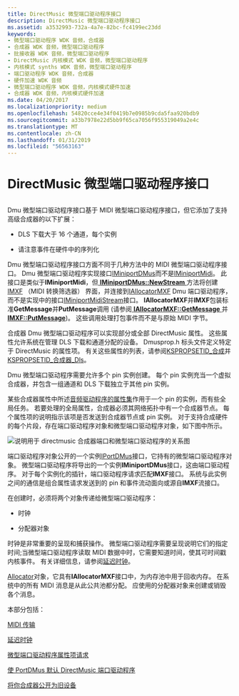 ```yaml
---
title: DirectMusic 微型端口驱动程序接口
description: DirectMusic 微型端口驱动程序接口
ms.assetid: a3532993-732a-4a7e-82bc-fc4199ec23dd
keywords:
- 微型端口驱动程序 WDK 音频，合成器
- 合成器 WDK 音频，微型端口驱动程序
- 批接收器 WDK 音频，微型端口驱动程序
- DirectMusic 内核模式 WDK 音频，微型端口驱动程序
- 内核模式 synths WDK 音频，微型端口驱动程序
- 端口驱动程序 WDK 音频，合成器
- 硬件加速 WDK 音频
- 微型端口驱动程序 WDK 音频，内核模式硬件加速
- 合成器 WDK 音频，内核模式硬件加速
ms.date: 04/20/2017
ms.localizationpriority: medium
ms.openlocfilehash: 54820cce4e34f0419b7e0985b9cda5faa920bdb9
ms.sourcegitcommit: a33b7978e22d5bb9f65ca7056f955319049a2e4c
ms.translationtype: MT
ms.contentlocale: zh-CN
ms.lasthandoff: 01/31/2019
ms.locfileid: "56563163"
---
```

# <a name="directmusic-miniport-driver-interface"></a>DirectMusic 微型端口驱动程序接口


## <span id="directmusic_miniport_driver_interface"></span><span id="DIRECTMUSIC_MINIPORT_DRIVER_INTERFACE"></span>


Dmu 微型端口驱动程序接口基于 MIDI 微型端口驱动程序接口，但它添加了支持高级合成器的以下扩展：

-   DLS 下载大于 16 个通道，每个实例

-   请注意事件在硬件中的序列化

Dmu 微型端口驱动程序接口方面不同于几种方法中的 MIDI 微型端口驱动程序接口。 Dmu 微型端口驱动程序实现接口[IMiniportDMus](https://msdn.microsoft.com/library/windows/hardware/ff536699)而不是[IMiniportMidi](https://msdn.microsoft.com/library/windows/hardware/ff536703)。 此接口是类似于**IMiniportMidi**，但[ **IMiniportDMus::NewStream** ](https://msdn.microsoft.com/library/windows/hardware/ff536701)方法将创建[IMXF](https://msdn.microsoft.com/library/windows/hardware/ff536782) （MIDI 转换筛选器） 界面，并连接到[IAllocatorMXF](https://msdn.microsoft.com/library/windows/hardware/ff536491) Dmu 端口驱动程序，而不是实现中的接口[IMiniportMidiStream](https://msdn.microsoft.com/library/windows/hardware/ff536704)接口。 **IAllocatorMXF**并**IMXF**包装标准**GetMessage**并**PutMessage**调用 (请参阅[ **IAllocatorMXF::GetMessage** ](https://msdn.microsoft.com/library/windows/hardware/ff536494)并[ **IMXF::PutMessage**](https://msdn.microsoft.com/library/windows/hardware/ff536791))。 这些调用处理打包事件而不是与原始 MIDI 字节。

合成器 Dmu 微型端口驱动程序可以实现部分或全部 DirectMusic 属性。 这些属性允许系统在管理 DLS 下载和通道分配的设备。 Dmusprop.h 标头文件定义特定于 DirectMusic 的属性项。 有关这些属性的列表，请参阅[KSPROPSETID\_合成](https://msdn.microsoft.com/library/windows/hardware/ff537486)并[KSPROPSETID\_合成器\_Dls](https://msdn.microsoft.com/library/windows/hardware/ff537488)。

Dmu 微型端口驱动程序需要允许多个 pin 实例创建。 每个 pin 实例充当一个虚拟合成器，并包含一组通道和 DLS 下载独立于其他 pin 实例。

某些合成器属性中所述[音频驱动程序的属性集](https://msdn.microsoft.com/library/windows/hardware/ff536197)作用于一个 pin 的实例，而有些全局任务。 若要处理的全局属性，合成器必须其网络拓扑中有一个合成器节点。 每个属性项的说明指示该项是否发送到合成器节点或 pin 实例。 对于支持合成硬件的每个片段，存在端口驱动程序对象和微型端口驱动程序对象，如下图中所示。

![说明用于 directmusic 合成器端口和微型端口驱动程序的关系图](images/dmkmport.png)

端口驱动程序对象公开的一个实例[IPortDMus](https://msdn.microsoft.com/library/windows/hardware/ff536879)接口，它持有的微型端口驱动程序对象。 微型端口驱动程序将导出的一个实例**IMiniportDMus**接口，这由端口驱动程序。 对于每个实例化的插针，端口驱动程序请求匹配**IMXF**接口。 系统与此实例之间的通信是组合属性请求发送到的 pin 和事件流动面向或源自**IMXF**流接口。

在创建时，必须将两个对象传递给微型端口驱动程序：

-   时钟

-   分配器对象

时钟是非常重要的呈现和捕获操作。 微型端口驱动程序需要呈现说明它们的指定时间;当微型端口驱动程序读取 MIDI 数据中时，它需要知道时间，使其可时间戳内核事件。 有关详细信息，请参阅[延迟时钟](latency-clocks.md)。

[Allocator](allocator.md)对象，它具有**IAllocatorMXF**接口中，为内存池中用于回收内存。 在系统中的所有 MIDI 消息是从此公共池都分配。 应使用的分配器对象来创建或销毁各个消息。

本部分包括：

[MIDI 传输](midi-transport.md)

[延迟时钟](latency-clocks.md)

[微型端口驱动程序属性项请求](miniport-driver-property-item-requests.md)

[使 PortDMus 默认 DirectMusic 端口驱动程序](making-portdmus-the-default-directmusic-port-driver.md)

[将你合成器公开为旧设备](exposing-your-synthesizer-as-a-legacy-device.md)

 

 




